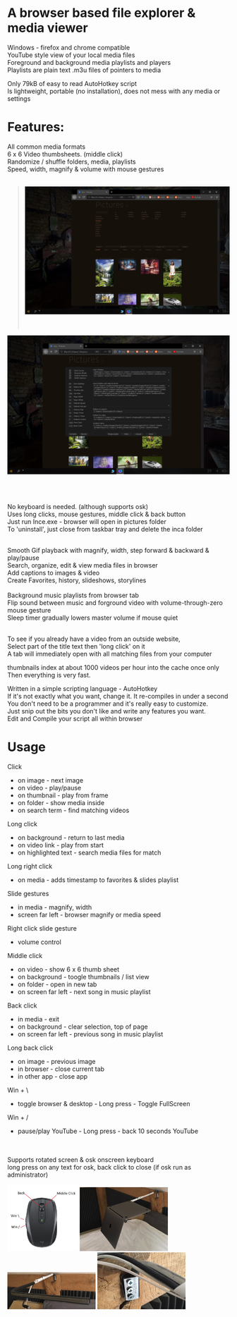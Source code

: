 
# A browser based file explorer & media viewer<br>

Windows - firefox and chrome compatible<br>
YouTube style view of your local media files<br> 
Foreground and background media playlists and players<br>
Playlists are plain text .m3u files of pointers to media<br>

Only 79kB of easy to read AutoHotkey script<br>
Is lightweight, portable (no installation), does not mess with any media or settings<br>

# Features:

All common media formats<br>
6 x 6 Video thumbsheets. (middle click)<br>
Randomize / shuffle folders, media, playlists<br>
Speed, width, magnify & volume with mouse gestures<br><br>

><img src="screens/Screen 1.jpg" width="640"/></p><br>

<p><img src="screens/Screen 2.jpg" width="640"/></p><br><br>

No keyboard is needed. (although supports osk)<br>
Uses long clicks, mouse gestures, middle click & back button<br>
Just run Ince.exe - browser will open in pictures folder<br>
To 'uninstall', just close from taskbar tray and delete the inca folder<br><br>

Smooth Gif playback with magnify, width, step forward & backward & play/pause<br>
Search, organize, edit & view media files in browser<br>
Add captions to images & video<br>
Create Favorites, history, slideshows, storylines<br><br>
Background music playlists from browser tab<br>
Flip sound between music and forground video with volume-through-zero mouse gesture<br>
Sleep timer gradually lowers master volume if mouse quiet<br><br>

To see if you already have a video from an outside website,<br>
Select part of the title text then 'long click' on it<br>
A tab will immediately open with all matching files from your computer<br>

thumbnails index at about 1000 videos per hour into the cache once only<br>
Then everything is very fast.<br>

Written in a simple scripting language - AutoHotkey<br>
If it's not exactly what you want, change it. It re-compiles in under a second<br>
You don't need to be a programmer and it's really easy to customize.<br>
Just snip out the bits you don't like and write any features you want.<br>
Edit and Compile your script all within browser<br>

# Usage

Click
- on image - next image
- on video - play/pause
- on thumbnail - play from frame
- on folder - show media inside
- on search term - find matching videos

Long click
- on background - return to last media
- on video link - play from start
- on highlighted text - search media files for match

Long right click
- on media - adds timestamp to favorites & slides playlist

Slide gestures
- in media - magnify, width
- screen far left - browser magnify or media speed

Right click slide gesture
- volume control

Middle click
- on video - show 6 x 6 thumb sheet
- on background - toogle thumbnails / list view
- on folder - open in new tab
- on screen far left - next song in music playlist

Back click
- in media - exit
- on background - clear selection, top of page
- on screen far left - previous song in music playlist

Long back click
- on image - previous image
- in browser - close current tab
- in other app - close app

Win + \
- toggle browser & desktop - Long press - Toggle FullScreen

Win + /
- pause/play YouTube - Long press - back 10 seconds YouTube<br>

<br><br>Supports rotated screen & osk onscreen keyboard<br>
long press on any text for osk, back click to close (if osk run as administrator)<br>

<img src="screens/mouse.jpg" width="160"/> <img src="screens/swivel arm 3.jpg" width="200"/> <br>
<img src="screens/swivel arm 2.jpg" width="200"/> <img src="screens/swivel arm 1.jpg" width="200"/></p>


